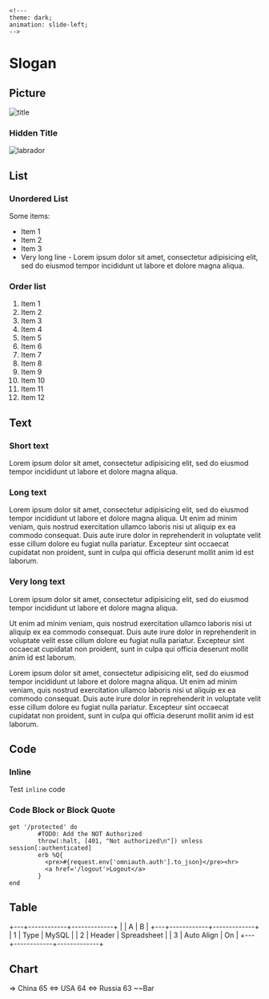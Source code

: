 ```
<!---
theme: dark;
animation: slide-left;
-->
```

# Slogan

## Picture

![title](http://slidown.getfiles.info/users/hf/first-monday.jpg)

### Hidden Title ###

![labrador](http://slidown.getfiles.info/users/hf/labrador.jpg)

## List

### Unordered List

Some items:

- Item 1
- Item 2
- Item 3
- Very long line - Lorem ipsum dolor sit amet, consectetur adipisicing elit, sed do eiusmod tempor incididunt ut labore et dolore magna aliqua.

### Order list

1. Item 1
2. Item 2
3. Item 3
4. Item 4
5. Item 5
6. Item 6
7. Item 7
8. Item 8
9. Item 9
10. Item 10
11. Item 11
12. Item 12

## Text

### Short text

Lorem ipsum dolor sit amet, consectetur adipisicing elit, sed do eiusmod tempor incididunt ut labore et dolore magna aliqua.

### Long text

Lorem ipsum dolor sit amet, consectetur adipisicing elit, sed do eiusmod tempor incididunt ut labore et dolore magna aliqua. Ut enim ad minim veniam, quis nostrud exercitation ullamco laboris nisi ut aliquip ex ea commodo consequat. Duis aute irure dolor in reprehenderit in voluptate velit esse cillum dolore eu fugiat nulla pariatur. Excepteur sint occaecat cupidatat non proident, sunt in culpa qui officia deserunt mollit anim id est laborum.

### Very long text

Lorem ipsum dolor sit amet, consectetur adipisicing elit, sed do eiusmod tempor incididunt ut labore et dolore magna aliqua. 

Ut enim ad minim veniam, quis nostrud exercitation ullamco laboris nisi ut aliquip ex ea commodo consequat. Duis aute irure dolor in reprehenderit in voluptate velit esse cillum dolore eu fugiat nulla pariatur. Excepteur sint occaecat cupidatat non proident, sunt in culpa qui officia deserunt mollit anim id est laborum.

Lorem ipsum dolor sit amet, consectetur adipisicing elit, sed do eiusmod tempor incididunt ut labore et dolore magna aliqua. Ut enim ad minim veniam, quis nostrud exercitation ullamco laboris nisi ut aliquip ex ea commodo consequat. Duis aute irure dolor in reprehenderit in voluptate velit esse cillum dolore eu fugiat nulla pariatur. Excepteur sint occaecat cupidatat non proident, sunt in culpa qui officia deserunt mollit anim id est laborum.

## Code

### Inline

Test `inline` code

### Code Block or Block Quote

```
get '/protected' do
	    #TODO: Add the NOT Authorized 
	    throw(:halt, [401, "Not authorized\n"]) unless session[:authenticated]
	    erb %Q{
	      <pre>#{request.env['omniauth.auth'].to_json}</pre><hr>
	      <a href='/logout'>Logout</a>
	    }
end
```

## Table

+---+------------+-------------+
|   |     A      |      B      |
+---+------------+-------------+
| 1 | Type       | MySQL       |
| 2 | Header     | Spreadsheet |
| 3 | Auto Align | On          |
+---+------------+-------------+

## Chart

=> China 65 <=> USA 64 <=> Russia 63 ~~Bar
